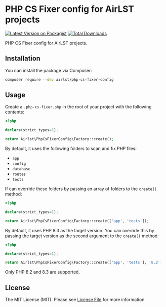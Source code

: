 # PHP CS Fixer config for AirLST projects

[![Latest Version on Packagist](https://img.shields.io/packagist/v/airlst/php-cs-fixer-config.svg?style=flat-square)](https://packagist.org/packages/airlst/php-cs-fixer-config)
[![Total Downloads](https://img.shields.io/packagist/dt/airlst/php-cs-fixer-config.svg?style=flat-square)](https://packagist.org/packages/airlst/php-cs-fixer-config)

PHP CS Fixer config for AirLST projects.

## Installation

You can install the package via Composer:

```bash
composer require --dev airlst/php-cs-fixer-config
```

## Usage

Create a `.php-cs-fixer.php` in the root of your project with the following contents:

```php
<?php

declare(strict_types=1);

return Airlst\PhpCsFixerConfig\Factory::create();
```

By default, it uses the following folders to scan and fix PHP files:

- `app`
- `config`
- `database`
- `routes`
- `tests`

If can override these folders by passing an array of folders to the `create()` method:

```php
<?php

declare(strict_types=1);

return Airlst\PhpCsFixerConfig\Factory::create(['app', 'tests']);
```

By default, it uses PHP 8.3 as the target version. You can override this by passing the target version as the second argument to the `create()` method:

```php
<?php

declare(strict_types=1);

return Airlst\PhpCsFixerConfig\Factory::create(['app', 'tests'], '8.2');
```

Only PHP 8.2 and 8.3 are supported.

## License

The MIT License (MIT). Please see [License File](LICENSE.md) for more information.
